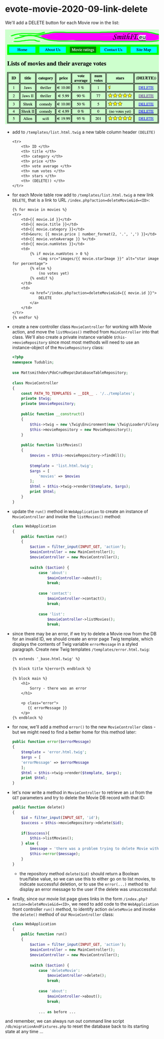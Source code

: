 # evote-movie-2020-09-link-delete

We'll add a DELETE button for each Movie row in the list:

![screenshots/delete.png](screenshots/delete.png)

- add to `/templates/list.html.twig` a new table column header `(DELETE)`

    ```twig
    <tr>
        <th> ID </th>
        <th> title </th>
        <th> category </th>
        <th> price </th>
        <th> vote average </th>
        <th> num votes </th>
        <th> stars </th>
        <th> (DELETE)) </th>
    </tr>
    ```

- for each Movie table row add to `/templates/list.html.twig` a new link `DELETE`, that is a link to URL `/index.php?action=deleteMovie&id=<ID>`:
    
    ```twig
    {% for movie in movies %}
    <tr>
        <td>{{ movie.id }}</td>
        <td>{{ movie.title }}</td>
        <td>{{ movie.category }}</td>
        <td>&euro; {{ movie.price | number_format(2, '.', ',') }}</td>
        <td>{{ movie.voteAverage }} %</td>
        <td>{{ movie.numVotes }}</td>
        <td>
            {% if movie.numVotes > 0 %}
                <img src="images/{{ movie.starImage }}" alt="star image for percentage">
            {% else %}
                (no votes yet)
            {% endif %}
        </td>
        <td>
            <a href="/index.php?action=deleteMovie&id={{ movie.id }}">
                DELETE
            </a>
        </td>
    </tr>
    {% endfor %}
    ```

- create a new controller class `MovieController` for working with Movie action, and move the `listMovies()` method from `MainController` into that class. We'll also create a private instance variable `$this->movieRepository` since most most methods will need to use an instance-object of the `MovieRepository` class:

    ```php
    <?php
    namespace Tudublin;
    
    use Mattsmithdev\PdoCrudRepo\DatabaseTableRepository;
    
    class MovieController
    {
        const PATH_TO_TEMPLATES = __DIR__ . '/../templates';
        private $twig;
        private $movieRepository;
    
        public function __construct()
        {
            $this->twig = new \Twig\Environment(new \Twig\Loader\FilesystemLoader(self::PATH_TO_TEMPLATES));
            $this->movieRepository = new MovieRepository();
        }
    
        public function listMovies()
        {
            $movies = $this->movieRepository->findAll();
    
            $template = 'list.html.twig';
            $args = [
                'movies' => $movies
            ];
            $html = $this->twig->render($template, $args);
            print $html;
        }
    }
    ```

- update the `run()` method in `WebApplication` to create an instance of `MovieController` and invoke the `listMovies()` method:

    ```php
    class WebApplication
    {
        public function run()
        {
            $action = filter_input(INPUT_GET, 'action');
            $mainController = new MainController();
            $movieController = new MovieController();
    
            switch ($action) {
                case 'about':
                    $mainController->about();
                    break;
    
                case 'contact':
                    $mainController->contact();
                    break;
    
                case 'list':
                    $movieController->listMovies();
                    break;
    ```
  
- since there may be an error, if we try to delete a Movie row from the DB for an invalid ID, we should create an error page Twig template, which displays the contents of Twig variable `errorMessage` in a styled paragraph. Create new Twig templates `/templates/error.html.twig`:
    
    ```twig
    {% extends '_base.html.twig' %}
    
    {% block title %}error{% endblock %}
    
    {% block main %}
        <h1>
            Sorry - there was an error
        </h1>
    
        <p class="error">
           {{ errorMessage }}
        </p>
    {% endblock %}
    ```
  
- for now, we'll add a method `error()` to the new `MovieController` class - but we might need to find a better home for this method later:

    ```php
    public function error($errorMessage)
    {
        $template = 'error.html.twig';
        $args = [
        'errorMessage' => $errorMessage
        ];
        $html = $this->twig->render($template, $args);
        print $html;
    }
    ```

- let's now write a method in `MovieController` to retrieve an `id` from the `GET` parameters and try to delete the Movie DB record with that ID:
    
    ```php
    public function delete()
    {
        $id = filter_input(INPUT_GET, 'id');
        $success = $this->movieRepository->delete($id);
    
        if($success){
            $this->listMovies();
        } else {
            $message = 'there was a problem trying to delete Movie with ID = ' . $id;
            $this->error($message);
        }
    }
    ```
  
    - the repository method `delete($id)` should return a Boolean true/false value, so we can use this to either go on to list movies, to indicate successful deletion, or to use the `error(...)` method to display an error message to the user if the delete was unsuccessful:
    
- finally, since our movie list page gives links in the form `/index.php?action=deleteMovie&id=<ID>`, we need to add code to the `WebApplciation` front controller `run()` method, to identify action `deleteMovie` and invoke the `delete()` method of our `MovieController` class:

    ```php
    class WebApplication
    {
        public function run()
        {
            $action = filter_input(INPUT_GET, 'action');
            $mainController = new MainController();
            $movieController = new MovieController();
    
            switch ($action) {
                case 'deleteMovie':
                    $movieController->delete();
                    break;
    
                case 'about':
                    $mainController->about();
                    break;
    
                ... as before ...
    ```
  
and remember, we can always run out command line script `/db/migrationAndFixtures.php` to reset the database back to its starting state at any time ...
